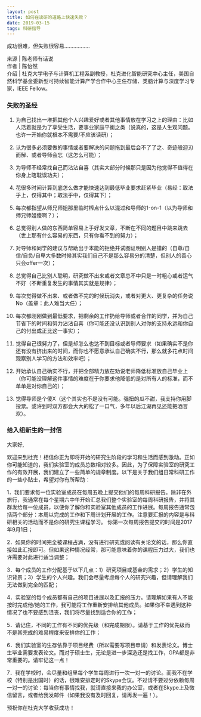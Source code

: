 ```yaml
---
layout: post
title: 如何在读研的道路上快速失败？
date: 2019-03-15 
tags: 科研指导    
---
```


成功很难，但失败很容易................. 

来源 | 陈老师有话说  
作者 | 陈怡然  
介绍 | 杜克大学电子与计算机工程系副教授，杜克进化智能研究中心主任，美国自然科学基金委新型可持续智能计算产学合作中心主任存储、类脑计算与深度学习专家，IEEE Fellow。​​​​



### 失败的圣经

1. 为自己找出一堆把其他个人兴趣爱好或者其他事情放在学习之上的理由：比如人活着就是为了享受生活，要事业家庭平衡之类（说真的，这是人生观问题。也许一开始你就根本不需要/不应该读研）；

2. 认为很多必须要做的事情或者要解决的问题拖到最后会不了了之、奇迹般迎刃而解、或者导师会忘（这怎么可能）；

3. 为导师不经常找自己而沾沾自喜（其实大部分时候那只是因为他觉得不值得在你身上瞎耽误功夫）；

4. 花很多时间计算到底怎么做才能快速达到最低毕业要求赶紧毕业（易经：取法乎上，仅得其中；取法乎中，仅得其下）；

5. 每次都指望从师兄师姐那里临时榨点什么以混过和导师的1-on-1（以为导师和师兄师姐傻啊？）；

6. 总觉得别人做的东西简单容易上手好发文章，不断在不同的题目中跳来跳去（世上那有什么容易的东西，只有你看不到的努力）；

7. 对导师和同学的建议与帮助出于本能的拒绝并试图证明别人是错的（自尊/自信/自负/自卑大多数时候其实我们自己不是那么容易分的清楚，但别人的善心只会offer一次）；

8. 总觉得自己比别人聪明，研究做不出来或者文章总不中只是一时粗心或者运气不好（不断重复发生的事情其实就是规律）；

9. 每次觉得做不出来、或者做不完的时候玩消失，或者对更大、更复杂的任务说No（盖章：此人难当大任）；

10. 每次都刚刚做到最低要求，把剩余的工作扔给导师或者合作的同学，并为自己节省下的时间和努力沾沾自喜（你可能还没认识到别人对你的支持永远和你自己的付出成正比这一事实）；

11. 觉得自己很努力了，但是却怎么也达不到目标或者导师要求（如果确实不是你还有没有挤出来的时间，而你也不愿意承认自己确实不行，那么就多花点时间观察别人学习的方法和效率吧）；

12. 开始承认自己确实不行，并把全部精力放在劝说老师降低标准放自己毕业上（你可能没理解这件事情的难度在于你要求他降低的是对所有人的标准，而不单单是对你自己的）；

13. 觉得导师是个傻X（这个其实也不是没有可能。强扭的瓜不甜，我支持你用脚投票。或许到时双方都会大大的松了一口气，多年以后江湖再见还能把酒言欢）。


### 给入组新生的一封信


大家好,

欢迎来到杜克！相信你正为即将开始的研究生阶段的学习和生活而感到激动。正如你可能知道的，我们实验室的成员总数相对较多。因此，为了保障实验室的研究工作的有效开展，我们建立了一些简单的规章制度。以下是关于我们组日常科研工作的一些小贴士，希望对你有所帮助：

1．我们要求每一位实验室成员在每周五晚上提交他们的每周科研报告。除非在外旅行，我通常在每个星期六中午开始汇总我们整个实验室的每周科研报告，并将其群发给每一位成员，以便你了解你和实验室其他成员的工作进展。每周报告通常包括两个部分：本周以完成的工作和下周计划开展的工作。注意要汇报的内容是与科研相关的活动而不是你的研究生课程学习。 你第一次每周报告提交的时间是2017年9月1日；

2．如果你的时间完全被课程占满，没有进行研究或阅读有关论文的话，那么你直接如此汇报即可。但如果这种情况经常，那可能意味着你的课程压力过大，我们也许需要对此进行适当调整； 

3．每个成员的工作分配基于以下几点：1）研究项目或基金的需求；2）学生的知识背景；3）学生的个人兴趣。我们会尽量考虑每个人的研究兴趣，但请理解我们无法做到完全的匹配；

4．实验室的每个成员都有自己的项目进展以及汇报的压力。请理解如果有人不能按时完成他/她的工作，我可能将工作重新安排给其他成员。如果你不幸遇到这种情况了也不要感到沮丧，我们将尽量找到适合你的工作； 

5．请记住，不同的工作有不同的优先级（和完成期限）。请基于工作的优先级而不是其完成的难易程度来安排你的工作；

6．我们实验室的生存依靠于项目经费（所以需要写项目申请）和发表论文。博士生毕业需要发表论文。而对于硕士生，无论是进一步深造还是找工作，GPA都是非常重要的。请牢记这一点！

7．我在学校时，会尽量和组里每个学生每周进行一次一对一的讨论。而我不在学校（特别是出国时）的话，很难安排定时的Skype会议。不过请不要过分依赖每周一对一的讨论：每当你有事情找我，就请直接来我的办公室，或者在Skype上及微信留言，或者给我发邮件（如果我没有及时回复，请再发一遍！）。

预祝你在杜克大学收获成功！

